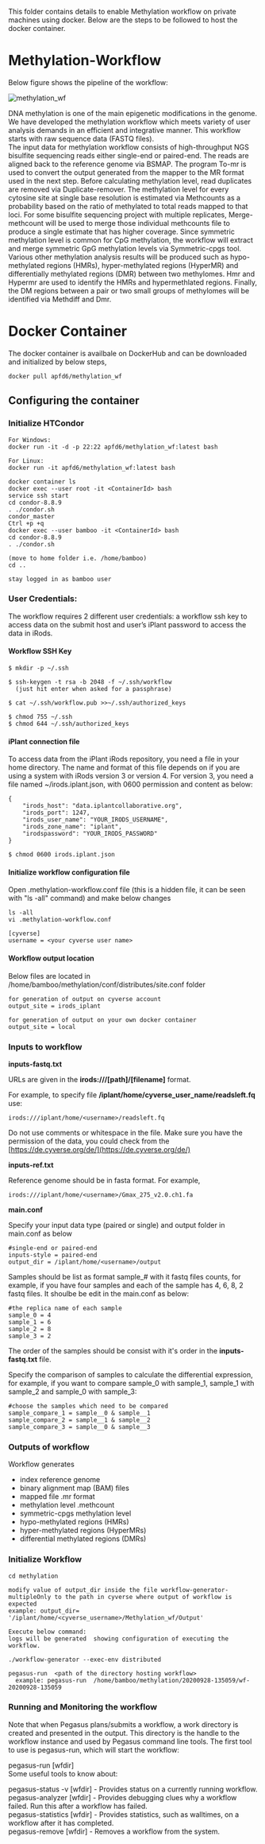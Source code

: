 
This folder contains details to enable Methylation workflow on private machines using docker. Below are the steps to be followed to host the docker container.

# Methylation-Workflow
Below figure shows the pipeline of the workflow:

![methylation_wf](Images/methylation_wf.png)


DNA methylation is one of the main epigenetic modifications in the genome. We have developed the methylation workflow which meets variety of user analysis demands in an efficient and integrative manner. This workflow starts with raw sequence data (FASTQ files).   
The input data for methylation workflow consists of high-throughput NGS bisulfite sequencing reads either single-end or paired-end. The reads are aligned back to the reference genome via BSMAP. The program To-mr is used to convert the output generated from the mapper to the MR format used in the next step. Before calculating methylation level, read duplicates are removed via Duplicate-remover. The methylation level for every cytosine site at single base resolution is estimated via Methcounts as a probability based on the ratio of methylated to total reads mapped to that loci. For some bisulfite sequencing project with multiple replicates, Merge-methcount will be used to merge those individual methcounts file to produce a single estimate that has higher coverage. Since symmetric methylation level is common for CpG methylation, the workflow will extract and merge symmetric GpG methylation levels via Symmetric-cpgs tool.   
Various other methylation analysis results will be produced such as hypo-methylated regions (HMRs), hyper-methylated regions (HyperMR) and differentially methylated regions (DMR) between two methylomes. Hmr and Hypermr are used to identify the HMRs and hypermethlated regions. Finally, the DM regions between a pair or two small groups of methylomes will be identified via Methdiff and Dmr.   

# Docker Container
The docker container is availbale on DockerHub and can be downloaded and initialized by below steps,

```
docker pull apfd6/methylation_wf  
```

## Configuring the container

### Initialize HTCondor

```
For Windows:
docker run -it -d -p 22:22 apfd6/methylation_wf:latest bash

For Linux:
docker run -it apfd6/methylation_wf:latest bash

docker container ls
docker exec --user root -it <ContainerId> bash
service ssh start
cd condor-8.8.9
. ./condor.sh
condor_master
Ctrl +p +q
docker exec --user bamboo -it <ContainerId> bash
cd condor-8.8.9
. ./condor.sh

(move to home folder i.e. /home/bamboo)  
cd ..  

stay logged in as bamboo user
```

### User Credentials:
The workflow requires 2 different user credentials:  a workflow ssh key to access data on the submit host and user’s iPlant password to access the data in iRods.  

#### Workflow SSH Key  
```
$ mkdir -p ~/.ssh  

$ ssh-keygen -t rsa -b 2048 -f ~/.ssh/workflow  
  (just hit enter when asked for a passphrase)  
  
$ cat ~/.ssh/workflow.pub >>~/.ssh/authorized_keys

$ chmod 755 ~/.ssh
$ chmod 644 ~/.ssh/authorized_keys
```

#### iPlant connection file

To access data from the iPlant iRods repository, you need a file in your home directory. The name and format of this file depends on if you are using a system with iRods version 3 or version 4. For version 3, you need a file named ~/irods.iplant.json, with 0600 permission and content as below:
```
{
    "irods_host": "data.iplantcollaborative.org",  
    "irods_port": 1247,  
    "irods_user_name": "YOUR_IRODS_USERNAME",  
    "irods_zone_name": "iplant",  
    "irodspassword": "YOUR_IRODS_PASSWORD"  
}

$ chmod 0600 irods.iplant.json
```
#### Initialize workflow configuration file
Open .methylation-workflow.conf file (this is a hidden file, it can be seen with "ls -all" command) and make below changes
```
ls -all
vi .methylation-workflow.conf

[cyverse]
username = <your cyverse user name>
```
#### Workflow output location
Below files are located in /home/bamboo/methylation/conf/distributes/site.conf folder
```
for generation of output on cyverse account
output_site = irods_iplant

for generation of output on your own docker container
output_site = local
```
### Inputs to workflow

**inputs-fastq.txt**

URLs are given in the **irods:///[path]/[filename]** format. 

For example, to specify file **/iplant/home/cyverse_user_name/readsleft.fq** use:
```
irods:///iplant/home/<username>/readsleft.fq
```
Do not use comments or whitespace in the file. Make sure you have the permission of the data, you could check from the [https://de.cyverse.org/de/](https://de.cyverse.org/de/)

**inputs-ref.txt**

Reference genome should be in fasta format. For example, 
```
irods:///iplant/home/<username>/Gmax_275_v2.0.ch1.fa
```
**main.conf**

Specify your input data type (paired or single) and output folder in main.conf as below
```
#single-end or paired-end
inputs-style = paired-end
output_dir = /iplant/home/<username>/output
```

Samples should be list as format sample_# with it fastq files counts, for example, if you have four samples and each of the sample has 4, 6, 8, 2 fastq files. It shoulbe be edit in the main.conf as below:
```
#the replica name of each sample
sample_0 = 4
sample_1 = 6
sample_2 = 8
sample_3 = 2
```
The order of the samples should be consist with it's order in the **inputs-fastq.txt** file. 

Specify the comparison of samples to calculate the differential expression, for example, if you want to compare sample_0 with sample_1, sample_1 with sample_2 and sample_0 with sample_3:
```
#choose the samples which need to be compared
sample_compare_1 = sample__0 & sample__1
sample_compare_2 = sample__1 & sample__2
sample_compare_3 = sample__0 & sample__3
```
### Outputs of workflow
Workflow generates 
- index reference genome 
- binary alignment map (BAM) files 
- mapped file .mr format
- methylation level .methcount
- symmetric-cpgs methylation level
- hypo-methylated regions (HMRs)
- hyper-methylated regions (HyperMRs)
- differential methylated regions (DMRs)



### Initialize Workflow
```
cd methylation

modify value of output_dir inside the file workflow-generator-multipleOnly to the path in cyverse where output of workflow is expected
example: output_dir= '/iplant/home/<cyverse_username>/Methylation_wf/Output'

Execute below command:
logs will be generated  showing configuration of executing the workflow.

./workflow-generator --exec-env distributed

pegasus-run  <path of the directory hosting workflow>
  example: pegasus-run  /home/bamboo/methylation/20200928-135059/wf-20200928-135059
```

### Running and Monitoring the workflow

Note that when Pegasus plans/submits a workflow, a work directory is created and presented in the output. This directory is the handle to the workflow instance and used by Pegasus command line tools. The first tool to use is pegasus-run, which will start the workflow:  

pegasus-run [wfdir]  
Some useful tools to know about:  

pegasus-status -v [wfdir] - Provides status on a currently running workflow.  
pegasus-analyzer [wfdir] - Provides debugging clues why a workflow failed. Run this after a workflow has failed.  
pegasus-statistics [wfdir] - Provides statistics, such as walltimes, on a workflow after it has completed.  
pegasus-remove [wfdir] - Removes a workflow from the system.  

